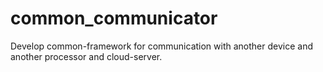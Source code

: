 # common_communicator
Develop common-framework for communication with another device and another processor and cloud-server.
